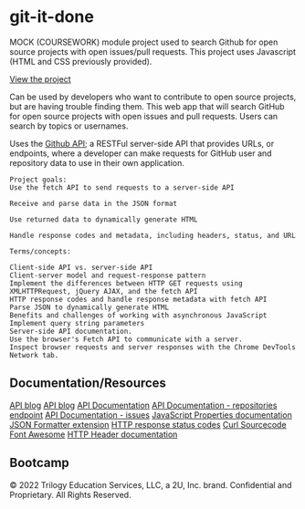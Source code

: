 # git-it-done

MOCK (COURSEWORK) module project used to search Github for open source projects with open issues/pull requests. This project uses Javascript (HTML and CSS previously provided).

[View the project](https://dieterichelizabeth.github.io/git-it-done/)

Can be used by developers who want to contribute to open source projects, but are having trouble finding them. This web app that will search GitHub for open source projects with open issues and pull requests. Users can search by topics or usernames.

Uses the [Github API](https://docs.github.com/en/rest); a RESTFul server-side API that provides URLs, or endpoints, where a developer can make requests for GitHub user and repository data to use in their own application.

```
Project goals:
Use the fetch API to send requests to a server-side API

Receive and parse data in the JSON format

Use returned data to dynamically generate HTML

Handle response codes and metadata, including headers, status, and URL

Terms/concepts:

Client-side API vs. server-side API
Client-server model and request-response pattern
Implement the differences between HTTP GET requests using XMLHTTPRequest, jQuery AJAX, and the fetch API
HTTP response codes and handle response metadata with fetch API
Parse JSON to dynamically generate HTML
Benefits and challenges of working with asynchronous JavaScript
Implement query string parameters
Server-side API documentation.
Use the browser's Fetch API to communicate with a server.
Inspect browser requests and server responses with the Chrome DevTools Network tab.
```

## Documentation/Resources

[API blog](https://coding-boot-camp.github.io/full-stack/apis/how-to-use-api-keys)
[API blog](https://coding-boot-camp.github.io/full-stack/)
[API Documentation](https://docs.github.com/en/rest)
[API Documentation - repositories endpoint](https://docs.github.com/en/rest/reference/repos)
[API Documentation - issues](https://docs.github.com/en/rest/reference/issues)
[JavaScript Properties documentation](https://www.w3schools.com/js/js_object_properties.asp)
[JSON Formatter extension](https://chrome.google.com/webstore/detail/json-formatter/bcjindcccaagfpapjjmafapmmgkkhgoa?hl=en)
[HTTP response status codes](https://developer.mozilla.org/en-US/docs/Web/HTTP/Status)
[Curl Sourcecode](https://github.com/curl/curl)
[Font Awesome](https://fontawesome.com/)
[HTTP Header documentation](https://developer.mozilla.org/en-US/docs/Web/HTTP/Headers)

## Bootcamp

© 2022 Trilogy Education Services, LLC, a 2U, Inc. brand. Confidential and Proprietary. All Rights Reserved.
